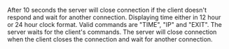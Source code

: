 After 10 seconds the server will close connection if the client doesn't respond and wait for another connection.
Displaying time either in 12 hour or 24 hour clock format.
Valid commands are "TIME", "IP" and "EXIT".
The server waits for the client's commands.
The server will close connection when the client closes the connection and wait for another connection.
